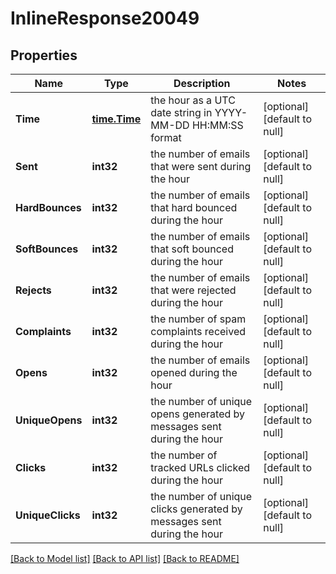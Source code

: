 # InlineResponse20049

## Properties
Name | Type | Description | Notes
------------ | ------------- | ------------- | -------------
**Time** | [**time.Time**](time.Time.md) | the hour as a UTC date string in YYYY-MM-DD HH:MM:SS format | [optional] [default to null]
**Sent** | **int32** | the number of emails that were sent during the hour | [optional] [default to null]
**HardBounces** | **int32** | the number of emails that hard bounced during the hour | [optional] [default to null]
**SoftBounces** | **int32** | the number of emails that soft bounced during the hour | [optional] [default to null]
**Rejects** | **int32** | the number of emails that were rejected during the hour | [optional] [default to null]
**Complaints** | **int32** | the number of spam complaints received during the hour | [optional] [default to null]
**Opens** | **int32** | the number of emails opened during the hour | [optional] [default to null]
**UniqueOpens** | **int32** | the number of unique opens generated by messages sent during the hour | [optional] [default to null]
**Clicks** | **int32** | the number of tracked URLs clicked during the hour | [optional] [default to null]
**UniqueClicks** | **int32** | the number of unique clicks generated by messages sent during the hour | [optional] [default to null]

[[Back to Model list]](../README.md#documentation-for-models) [[Back to API list]](../README.md#documentation-for-api-endpoints) [[Back to README]](../README.md)


